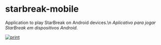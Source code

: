 # starbreak-mobile
Application to play StarBreak on Android devices.\n
_Aplicativo para jogar StarBreak em dispositivos Android._

[![print](https://github.com/proxlu/starbreak-mobile/assets/105125779/c83654de-3914-4893-9e63-e114543bba02)](https://github.com/proxlu/starbreak-mobile/raw/main/starbreak.apk)
